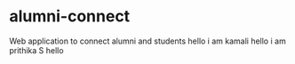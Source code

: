 # alumni-connect
Web application to connect alumni and students
hello i am kamali
hello i am prithika S
hello
